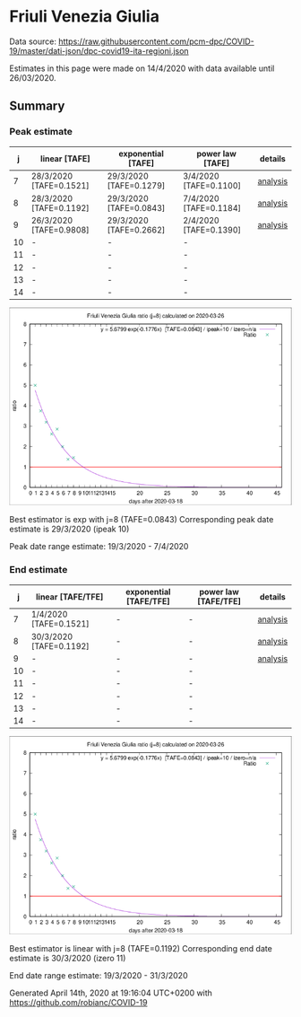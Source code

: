 # Friuli Venezia Giulia


Data source: https://raw.githubusercontent.com/pcm-dpc/COVID-19/master/dati-json/dpc-covid19-ita-regioni.json

Estimates in this page were made on 14/4/2020 with data available until 26/03/2020.


## Summary 

### Peak estimate 
|j|linear [TAFE]|exponential [TAFE]|power law [TAFE]|details|
|---|----|-----------|---------|-------|
|7|28/3/2020 [TAFE=0.1521]|29/3/2020 [TAFE=0.1279]|3/4/2020 [TAFE=0.1100]|[analysis](COVID-19_friuli_venezia_giulia_j7_2020-03-26.md)|
|8|28/3/2020 [TAFE=0.1192]|29/3/2020 [TAFE=0.0843]|7/4/2020 [TAFE=0.1184]|[analysis](COVID-19_friuli_venezia_giulia_j8_2020-03-26.md)|
|9|26/3/2020 [TAFE=0.9808]|29/3/2020 [TAFE=0.2662]|2/4/2020 [TAFE=0.1390]|[analysis](COVID-19_friuli_venezia_giulia_j9_2020-03-26.md)|
|10|-|-|-||
|11|-|-|-||
|12|-|-|-||
|13|-|-|-||
|14|-|-|-||

![best peak estimate](COVID-19_friuli_venezia_giulia_j8_2020-03-26.png)

Best estimator is exp with j=8 (TAFE=0.0843)
Corresponding peak date estimate is 29/3/2020 (ipeak 10)


Peak date range estimate: 19/3/2020 - 7/4/2020

### End estimate 
|j|linear [TAFE/TFE]|exponential [TAFE/TFE]|power law [TAFE/TFE]|details|
|---|----|-----------|---------|-------|
|7|1/4/2020 [TAFE=0.1521]|-|-|[analysis](COVID-19_friuli_venezia_giulia_j7_2020-03-26.md)|
|8|30/3/2020 [TAFE=0.1192]|-|-|[analysis](COVID-19_friuli_venezia_giulia_j8_2020-03-26.md)|
|9|-|-|-|[analysis](COVID-19_friuli_venezia_giulia_j9_2020-03-26.md)|
|10|-|-|-||
|11|-|-|-||
|12|-|-|-||
|13|-|-|-||
|14|-|-|-||

![best zero estimate](COVID-19_friuli_venezia_giulia_j8_2020-03-26.png)

Best estimator is linear with j=8 (TAFE=0.1192)
Corresponding end date estimate is 30/3/2020 (izero 11)


End date range estimate: 19/3/2020 - 31/3/2020

Generated April 14th, 2020 at 19:16:04 UTC+0200 with https://github.com/robianc/COVID-19
